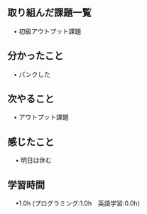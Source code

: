 ## 取り組んだ課題一覧

 　• 初級アウトプット課題

## 分かったこと

 　• パンクした

## 次やること　
           
 　• アウトプット課題

## 感じたこと

　 • 明日は休む

## 学習時間

　 •1.0h (プログラミング:1.0h　英語学習:0.0h)